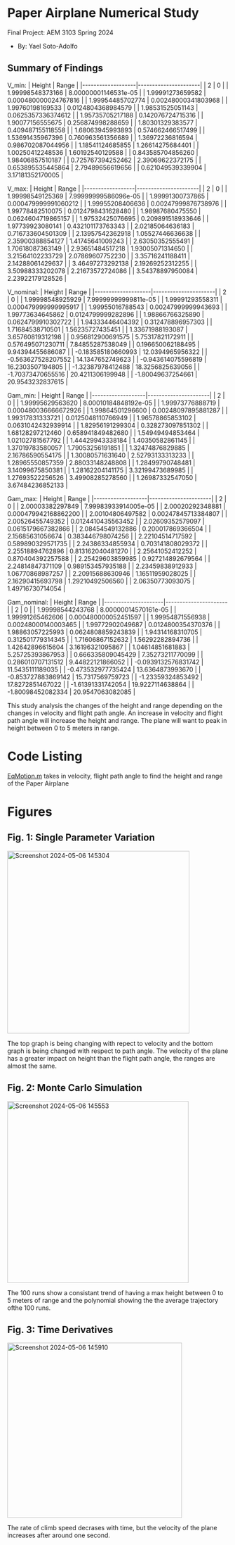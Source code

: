   # Paper Airplane Numerical Study
  Final Project: AEM 3103 Spring 2024

  - By: Yael Soto-Adolfo

  ## Summary of Findings
V_min:
| Height            | Range                |
|-------------------|----------------------|
| 2                 | 0                    |
| 1.99998548373166  | 8.00000001146531e-05 |
| 1.99991273659582  | 0.000480000024767816 |
| 1.99954485702774  | 0.00248000341803968  |
| 1.99760198169533  | 0.0124804368984579   |
| 1.98531525051143  | 0.0625357336374612   |
| 1.95735705217188  | 0.142076724715316    |
| 1.90077156555675  | 0.256874998288659    |
| 1.80301329383577  | 0.409487155118558    |
| 1.68063945993893  | 0.574662466517499    |
| 1.53691435967396  | 0.760963561356689    |
| 1.36972236816594  | 0.986702087044956    |
| 1.18541124685855  | 1.26614275684401     |
| 1.00250412248536  | 1.60192540129588     |
| 0.843585704856260 | 1.98406857510187     |
| 0.725767394252462 | 2.39069622372175     |
| 0.653895535445864 | 2.79489656619656     |
| 0.621049539339904 | 3.17181352170005     |

V_max:
| Height           | Range                |
|------------------|----------------------|
| 2                | 0                    |
| 1.99998549125369 | 7.99999999586096e-05 |
| 1.99991300737865 | 0.000479999991060212 |
| 1.99955208406636 | 0.00247999876738976  |
| 1.99778482510075 | 0.0124798431628480   |
| 1.98987680475550 | 0.0624604719865157   |
| 1.97532425076695 | 0.209891518933646    |
| 1.97739923080141 | 0.432101173763343    |
| 2.02185064636183 | 0.716733604501309    |
| 2.13957542362918 | 1.05527446636638     |
| 2.35900388854127 | 1.41745641009243     |
| 2.63050352555491 | 1.70618087363149     |
| 2.93651484517218 | 1.93005071314650     |
| 3.21564102233729 | 2.07869607752230     |
| 3.35716241188411 | 2.14288061429637     |
| 3.46497273292138 | 2.19269252312255     |
| 3.50988333202078 | 2.21673572724086     |
| 3.54378897950084 | 2.23922179128526     |

V_nominal:
| Height             | Range                |
|--------------------|----------------------|
| 2                  | 0                    |
| 1.99998548925929   | 7.99999999999811e-05 |
| 1.99991293558311   | 0.000479999999995917 |
| 1.99955016788543   | 0.00247999999943693  |
| 1.99773634645862   | 0.0124799999282896   |
| 1.98866766325890   | 0.0624799910302722   |
| 1.94333446404392   | 0.312478896957303    |
| 1.71684538710501   | 1.56235727435451     |
| 1.33671988193087   | 3.65760819312198     |
| 0.956812900691575  | 5.75317821172911     |
| 0.576495071230711  | 7.84855287538049     |
| 0.196650062188495  | 9.94394455686087     |
| -0.183585180660993 | 12.0394965956322     |
| -0.563627528207552 | 14.1347652749623     |
| -0.943614075596819 | 16.2303507194805     |
| -1.32387978412488  | 18.3256825639056     |
| -1.70373470655516  | 20.4211306199948     |
| -1.80049637254661  | 20.9543232837615     |

Gam_min:
| Height            | Range                |
|-------------------|----------------------|
| 2                 | 0                    |
| 1.99995629563620  | 8.00010184848192e-05 |
| 1.99973776888719  | 0.000480036666672926 |
| 1.99864501296600  | 0.00248097895881287  |
| 1.99317831333721  | 0.0125048110766949   |
| 1.96578865853102  | 0.0631042432939914   |
| 1.82956191299304  | 0.328273097851302    |
| 1.68128297212460  | 0.658941849482680    |
| 1.54949494853464  | 1.02102781567792     |
| 1.44429943338184  | 1.40350582861145     |
| 1.37019783580057  | 1.79053256191851     |
| 1.32474876829885  | 2.16786590554175     |
| 1.30080571631640  | 2.52793133313233     |
| 1.28965550857359  | 2.88033148248808     |
| 1.28499790748481  | 3.14099675850381     |
| 1.28162204141175  | 3.32199473689985     |
| 1.27693522256526  | 3.49908285278560     |
| 1.26987332547050  | 3.67484236852133     |

Gam_max:
| Height            | Range                |
|-------------------|----------------------|
| 2                 | 0                    |
| 2.00003382297849  | 7.99983933914005e-05 |
| 2.00020292348881  | 0.000479942168862200 |
| 2.00104806497582  | 0.00247845713384807  |
| 2.00526455749352  | 0.0124410435563452   |
| 2.02609352579097  | 0.0615179667382866   |
| 2.08454549132886  | 0.200017869366504    |
| 2.15685631056674  | 0.383446798074256    |
| 2.22104514717592  | 0.589890329571735    |
| 2.24386334855934  | 0.703141808029372    |
| 2.25518894762896  | 0.813162040481270    |
| 2.25641052412252  | 0.870404392257588    |
| 2.25429603859985  | 0.927214892679564    |
| 2.24814847371109  | 0.989153457935188    |
| 2.23459838912933  | 1.06770868987257     |
| 2.20915688630946  | 1.16511959028025     |
| 2.16290415693798  | 1.29210492506560     |
| 2.06350773093075  | 1.49716730714054     |

Gam_nominal:
| Height              | Range                |
|---------------------|----------------------|
| 2                   | 0                    |
| 1.99998544243768    | 8.00000014570161e-05 |
| 1.99991265462606    | 0.000480000052451597 |
| 1.99954871556938    | 0.00248000140003465  |
| 1.99772902049687    | 0.0124800354370376   |
| 1.98863057225993    | 0.0624808859243839   |
| 1.94314168310705    | 0.312501779314345    |
| 1.71606867152632    | 1.56292282894736     |
| 1.42642896615604    | 3.16196321095867     |
| 1.04614851681883    | 5.25725393867953     |
| 0.666335809045429   | 7.35273211770099     |
| 0.286010707131512   | 9.44822121866052     |
| -0.0939132576831742 | 11.5435111189035     |
| -0.473532977735424  | 13.6364873993670     |
| -0.853727883869142  | 15.7317569759723     |
| -1.23359324853492   | 17.8272851467022     |
| -1.61391331742054   | 19.9227114638864     |
| -1.80098452082334   | 20.9547063082085     |

  This study analysis the changes of the height and range depending on the changes in velocity and flight path angle.
  An increase in velocity and flight path angle will increase the height and range. The plane will want to peak in height      between 0 to 5 meters in range. 
 
  # Code Listing 
  [EqMotion.m](EqMotion.m) takes in velocity, flight path angle to find the height and range of the Paper Airplane

  # Figures

  ## Fig. 1: Single Parameter Variation
  <img width="415" alt="Screenshot 2024-05-06 145304" src="https://github.com/YaelSoto12/aem3103_final/assets/167140630/d3de6644-bb84-44dd-8294-68c1a5fd7b76">


  The top graph is being changing with repect to velocity and the bottom graph is being changed with respect to path angle.
  The velocity of the plane has a greater impact on height than the flight path angle, the ranges are almost the same.

  ## Fig. 2: Monte Carlo Simulation
  <img width="413" alt="Screenshot 2024-05-06 145553" src="https://github.com/YaelSoto12/aem3103_final/assets/167140630/93c46d11-6f98-4cfe-ba07-574e62d937af">


  The 100 runs show a consistant trend of having a max height between 0 to 5 meters of range and the polynomial showing the
  the average trajectory ofthe 100 runs.

 ## Fig. 3: Time Derivatives
<img width="398" alt="Screenshot 2024-05-06 145910" src="https://github.com/YaelSoto12/aem3103_final/assets/167140630/bb462415-cb94-4ad3-a7ee-697fc8382c22">


 The rate of climb speed decrases with time, but the velocity of the plane increases after around one second.
